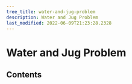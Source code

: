 ```yaml
---
tree_title: water-and-jug-problem
description: Water and Jug Problem
last_modified: 2022-06-09T21:23:28.2328
---
```


# Water and Jug Problem

## Contents
